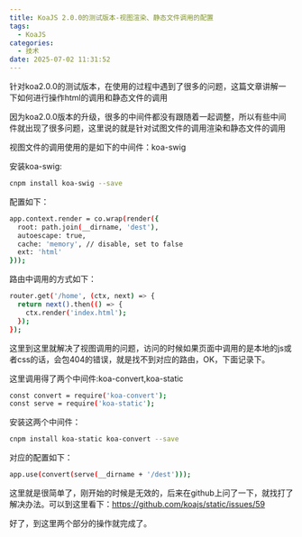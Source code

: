 ```yaml
---
title: KoaJS 2.0.0的测试版本-视图渲染、静态文件调用的配置
tags:
  - KoaJS
categories:
  - 技术
date: 2025-07-02 11:31:52
---
```


针对koa2.0.0的测试版本，在使用的过程中遇到了很多的问题，这篇文章讲解一下如何进行操作html的调用和静态文件的调用

因为koa2.0.0版本的升级，很多的中间件都没有跟随着一起调整，所以有些中间件就出现了很多问题，这里说的就是针对试图文件的调用渲染和静态文件的调用

视图文件的调用使用的是如下的中间件：koa-swig

安装koa-swig:

```bash
cnpm install koa-swig --save
```

配置如下：

```bash
app.context.render = co.wrap(render({
  root: path.join(__dirname, 'dest'),
  autoescape: true,
  cache: 'memory', // disable, set to false 
  ext: 'html'
}));
```

路由中调用的方式如下：

```bash
router.get('/home', (ctx, next) => {
  return next().then(() => {
    ctx.render('index.html');
  });
});
```

这里到这里就解决了视图调用的问题，访问的时候如果页面中调用的是本地的js或者css的话，会包404的错误，就是找不到对应的路由，OK，下面记录下。

这里调用得了两个中间件:koa-convert,koa-static

```bash
const convert = require('koa-convert');
const serve = require('koa-static');
```

安装这两个中间件：

```bash
cnpm install koa-static koa-convert --save
```

对应的配置如下：

```bash
app.use(convert(serve(__dirname + '/dest')));
```

这里就是很简单了，刚开始的时候是无效的，后来在github上问了一下，就找打了解决办法。可以到这里看下：<https://github.com/koajs/static/issues/59>

好了，到这里两个部分的操作就完成了。


